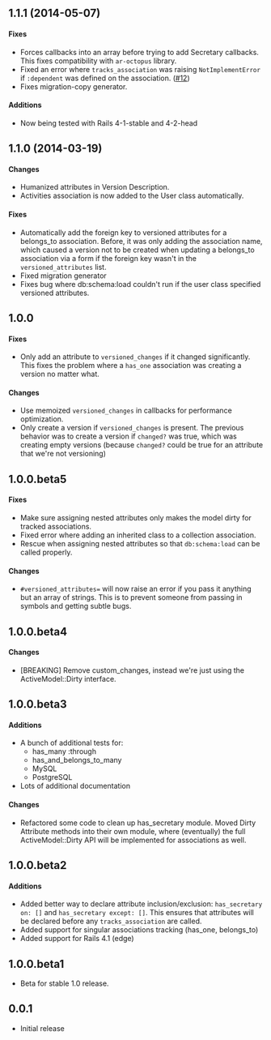 ## 1.1.1 (2014-05-07)
#### Fixes
* Forces callbacks into an array before trying to add Secretary callbacks. This fixes compatibility with `ar-octopus` library.
* Fixed an error where `tracks_association` was raising `NotImplementError` if `:dependent` was defined on the association. ([#12](https://github.com/SCPR/secretary-rails/issues/12))
* Fixes migration-copy generator.

#### Additions
* Now being tested with Rails 4-1-stable and 4-2-head


## 1.1.0 (2014-03-19)
#### Changes
* Humanized attributes in Version Description.
* Activities association is now added to the User class automatically.

#### Fixes
* Automatically add the foreign key to versioned attributes for a belongs_to
  association. Before, it was only adding the association name, which caused
  a version not to be created when updating a belongs_to association via a form
  if the foreign key wasn't in the `versioned_attributes` list.
* Fixed migration generator
* Fixes bug where db:schema:load couldn't run if the user class specified versioned attributes.


## 1.0.0
#### Fixes
* Only add an attribute to `versioned_changes` if it changed significantly.
  This fixes the problem where a `has_one` association was creating a version
  no matter what.

#### Changes
* Use memoized `versioned_changes` in callbacks for performance optimization.
* Only create a version if `versioned_changes` is present. The previous
  behavior was to create a version if `changed?` was true, which was creating
  empty versions (because `changed?` could be true for an attribute that we're
  not versioning)


## 1.0.0.beta5
#### Fixes
* Make sure assigning nested attributes only makes the model dirty for tracked
  associations.
* Fixed error where adding an inherited class to a collection association.
* Rescue when assigning nested attributes so that `db:schema:load` can be
  called properly.

#### Changes
* `#versioned_attributes=` will now raise an error if you pass it anything but
  an array of strings. This is to prevent someone from passing in symbols
  and getting subtle bugs.


## 1.0.0.beta4
#### Changes
* [BREAKING] Remove custom_changes, instead we're just using the
  ActiveModel::Dirty interface.


## 1.0.0.beta3
#### Additions
* A bunch of additional tests for:
  * has_many :through
  * has_and_belongs_to_many
  * MySQL
  * PostgreSQL
* Lots of additional documentation

#### Changes
* Refactored some code to clean up has_secretary module. Moved Dirty Attribute
  methods into their own module, where (eventually) the full ActiveModel::Dirty
  API will be implemented for associations as well.


## 1.0.0.beta2
#### Additions
* Added better way to declare attribute inclusion/exclusion:
  `has_secretary on: []` and `has_secretary except: []`. This ensures that
  attributes will be declared before any `tracks_association` are called.
* Added support for singular associations tracking (has_one, belongs_to)
* Added support for Rails 4.1 (edge)


## 1.0.0.beta1
* Beta for stable 1.0 release.


## 0.0.1
* Initial release
